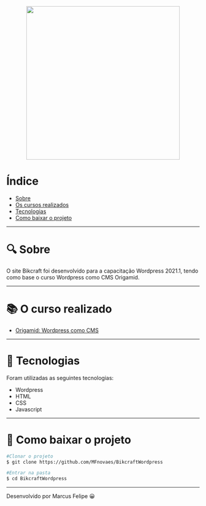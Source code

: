 <p align="center">
  <img src="https://logospng.org/download/wordpress/logo-wordpress-2048.png" width="400" />
</p>

# Índice

- [Sobre](#-sobre)
- [Os cursos realizados](#-o-curso-realizado)
- [Tecnologias](#-tecnologias)
- [Como baixar o projeto](#-como-baixar-o-projeto)

---

# 🔍 Sobre

O site Bikcraft foi desenvolvido para a capacitação Wordpress 2021.1, tendo como base o curso Wordpress como CMS Origamid.

---

# 📚 O curso realizado

- [Origamid: Wordpress como CMS](https://www.origamid.com/curso/wordpress-como-cms/)

---

# 🤖 Tecnologias

Foram utilizadas as seguintes tecnologias:

- Wordpress
- HTML
- CSS
- Javascript

---

# 📂 Como baixar o projeto

```bash
#Clonar o projeto
$ git clone https://github.com/MFnovaes/BikcraftWordpress

#Entrar na pasta
$ cd BikcraftWordpress
```

---

Desenvolvido por Marcus Felipe 😀
